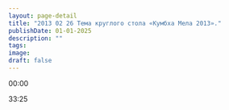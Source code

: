 ```yaml
---
layout: page-detail
title: "2013 02 26 Тема круглого стола «Кумбха Мела 2013»."
publishDate: 01-01-2025
description: ""
tags:
image:
draft: false
---
```


00:00 

33:25 

  
